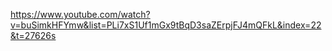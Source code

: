 ﻿https://www.youtube.com/watch?v=buSimkHFYmw&list=PLi7xS1Uf1mGx9tBqD3saZErpjFJ4mQFkL&index=22&t=27626s